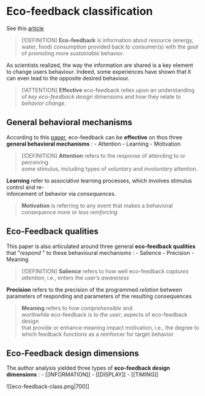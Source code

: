 # Eco-feedback classification
See this [article](https://cloud.univ-grenoble-alpes.fr/s/2Bm5iiQrwyW7GNf?dir=undefined&path=%2FPrincipes%20de%20l%27%C3%A9co-feedback&openfile=497438896)

>[!DEFINITION]
**Eco-feedback** is information about resource (energy, water, food) consumption provided back to consumer(s)  with the *goal* of promoting more *sustainable* behavior.

As scientists realized, the way the information are shared is a key element to change users behaviour. Indeed, some experiences have shown that it can even lead to the opposite desired behaviour.

>[!ATTENTION]
>**Effective** eco-feedback relies upon an understanding of  *key eco-feedback design* dimensions and how they relate to *behavior change*. 

## General behavioral mechanisms

According to this [paper](https://cloud.univ-grenoble-alpes.fr/s/2Bm5iiQrwyW7GNf?dir=undefined&path=%2FPrincipes%20de%20l%27%C3%A9co-feedback&openfile=497438896), eco-feedback can be **effective** on thos three **general behavioral mechanisms** :
	 - Attention
	 - Learning
	 - Motivation

>[!DEFINITION]
**Attention** refers to the response of attending to or perceiving  
some stimulus, including types of *voluntary* and *involuntary* attention.
>
**Learning** refer to associative learning processes, which involves stimulus control and re-  
inforcement of behavior via *consequences*.
>
>**Motivation** is referring to any event that makes a behavioral consequence *more* or *less* *reinforcing*

## Eco-Feedback qualities

This paper is also articulated around three general **eco-feedback qualities** that "*respond* " to these behavioural mechanisms : 
	- Salience
	- Precision
	- Meaning

>[!DEFINITION]
**Salience** refers to how well eco-feedback *captures attention*, i.e., enters the user’s *awareness*
>
**Precision** refers to the precision of the programmed *relation* between parameters of responding and parameters of the resulting consequences
>
>**Meaning** refers to how *comprehensible* and  
*worthwhile* eco-feedback is *to the user*; aspects of eco-feedback design  
that provide or enhance meaning impact motivation, i.e., the degree to  
which feedback functions as a reinforcer for target behavior

## Eco-Feedback design dimensions

The author analysis yielded three types of **eco-feedback design dimensions** :
	- [[INFORMATION]]
	- [[DISPLAY]]
	- [[TIMING]]

![[eco-feedback-class.png|700]]
